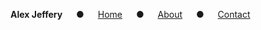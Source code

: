 **Alex Jeffery** &emsp; &#9679; &emsp; [Home](index.html) &emsp; &#9679; &emsp; [About](about.html) &emsp; &#9679; &emsp; [Contact](contact.html)
